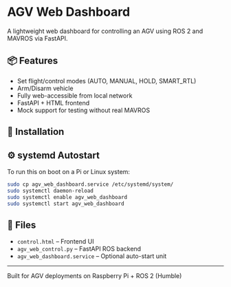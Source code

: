 # AGV Web Dashboard

A lightweight web dashboard for controlling an AGV using ROS 2 and MAVROS via FastAPI.

## 📦 Features

- Set flight/control modes (AUTO, MANUAL, HOLD, SMART_RTL)
- Arm/Disarm vehicle
- Fully web-accessible from local network
- FastAPI + HTML frontend
- Mock support for testing without real MAVROS

## 🚀 Installation


## ⚙️ systemd Autostart

To run this on boot on a Pi or Linux system:

```bash
sudo cp agv_web_dashboard.service /etc/systemd/system/
sudo systemctl daemon-reload
sudo systemctl enable agv_web_dashboard
sudo systemctl start agv_web_dashboard
```

## 📁 Files

- `control.html` – Frontend UI
- `agv_web_control.py` – FastAPI ROS backend
- `agv_web_dashboard.service` – Optional auto-start unit

---

Built for AGV deployments on Raspberry Pi + ROS 2 (Humble)



